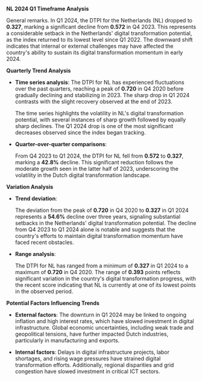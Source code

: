 **NL 2024 Q1 Timeframe Analysis**

General remarks. In Q1 2024, the DTPI for the Netherlands (NL) dropped to **0.327**, marking a significant decline from **0.572** in Q4 2023. This represents a considerable setback in the Netherlands' digital transformation potential, as the index returned to its lowest level since Q1 2022. The downward shift indicates that internal or external challenges may have affected the country's ability to sustain its digital transformation momentum in early 2024.

**Quarterly Trend Analysis**

- **Time series analysis**: 
  The DTPI for NL has experienced fluctuations over the past quarters, reaching a peak of **0.720** in Q4 2020 before gradually declining and stabilizing in 2023. The sharp drop in Q1 2024 contrasts with the slight recovery observed at the end of 2023.

  The time series highlights the volatility in NL's digital transformation potential, with several instances of sharp growth followed by equally sharp declines. The Q1 2024 drop is one of the most significant decreases observed since the index began tracking.

- **Quarter-over-quarter comparisons**:
  
  From Q4 2023 to Q1 2024, the DTPI for NL fell from **0.572** to **0.327**, marking a **42.8%** decline. This significant reduction follows the moderate growth seen in the latter half of 2023, underscoring the volatility in the Dutch digital transformation landscape.

**Variation Analysis**

- **Trend deviation**:
  
  The deviation from the peak of **0.720** in Q4 2020 to **0.327** in Q1 2024 represents a **54.6%** decline over three years, signaling substantial setbacks in the Netherlands' digital transformation potential. The decline from Q4 2023 to Q1 2024 alone is notable and suggests that the country's efforts to maintain digital transformation momentum have faced recent obstacles.

- **Range analysis**:
  
  The DTPI for NL has ranged from a minimum of **0.327** in Q1 2024 to a maximum of **0.720** in Q4 2020. The range of **0.393** points reflects significant variation in the country's digital transformation progress, with the recent score indicating that NL is currently at one of its lowest points in the observed period.

**Potential Factors Influencing Trends**

- **External factors**: The downturn in Q1 2024 may be linked to ongoing inflation and high interest rates, which have slowed investment in digital infrastructure. Global economic uncertainties, including weak trade and geopolitical tensions, have further impacted Dutch industries, particularly in manufacturing and exports.

- **Internal factors**: Delays in digital infrastructure projects, labor shortages, and rising wage pressures have strained digital transformation efforts. Additionally, regional disparities and grid congestion have slowed investment in critical ICT sectors.
